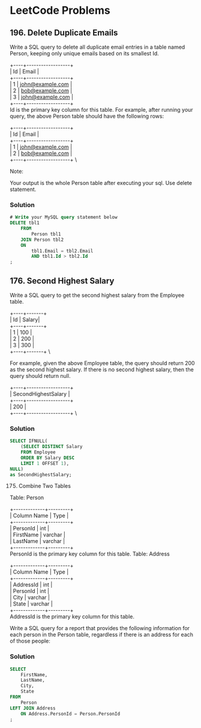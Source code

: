 # LeetCode Problems

## 196. Delete Duplicate Emails

Write a SQL query to delete all duplicate email entries in a table named Person, keeping only unique emails based on its smallest Id.

+----+------------------+ \
| Id | Email            | \
+----+------------------+ \
| 1  | john@example.com | \
| 2  | bob@example.com   | \
| 3  | john@example.com | \
+----+------------------+ \
Id is the primary key column for this table.
For example, after running your query, the above Person table should have the following rows:

+----+------------------+ \
| Id | Email            | \
+----+------------------+ \
| 1  | john@example.com | \
| 2  | bob@example.com   | \
+----+------------------+ \

Note:

Your output is the whole Person table after executing your sql. Use delete statement.

### Solution
```sql
# Write your MySQL query statement below
DELETE tbl1
    FROM 
        Person tbl1
    JOIN Person tbl2
    ON
        tbl1.Email = tbl2.Email 
        AND tbl1.Id > tbl2.Id
;
```
## 176. Second Highest Salary

Write a SQL query to get the second highest salary from the Employee table.

+----+-------+ \
| Id | Salary| \
+----+-------+ \
| 1  | 100   | \
| 2  | 200   | \
| 3  | 300   | \
+----+-------+ \

For example, given the above Employee table, the query should return 200 as the second highest salary. If there is no second highest salary, then the query should return null.

+----+------------------+ \
| SecondHighestSalary   | \
+----+------------------+ \
| 200                   | \
+----+------------------+ \

### Solution
```sql
SELECT IFNULL(
    (SELECT DISTINCT Salary
    FROM Employee
    ORDER BY Salary DESC
    LIMIT 1 OFFSET 1),
NULL)
as SecondHighestSalary;
```

175. Combine Two Tables

Table: Person

+-------------+---------+ \
| Column Name | Type    | \
+-------------+---------+ \
| PersonId    | int     | \
| FirstName   | varchar | \
| LastName    | varchar | \
+-------------+---------+ \
PersonId is the primary key column for this table.
Table: Address

+-------------+---------+ \
| Column Name | Type    | \
+-------------+---------+ \
| AddressId   | int     | \
| PersonId    | int     | \
| City        | varchar | \
| State       | varchar | \
+-------------+---------+ \
AddressId is the primary key column for this table.
 

Write a SQL query for a report that provides the following information for each person in the Person table, regardless if there is an address for each of those people:

### Solution
```sql
SELECT
    FirstName,
    LastName,
    City,
    State
FROM
    Person
LEFT JOIN Address
    ON Address.PersonId = Person.PersonId
;
```
